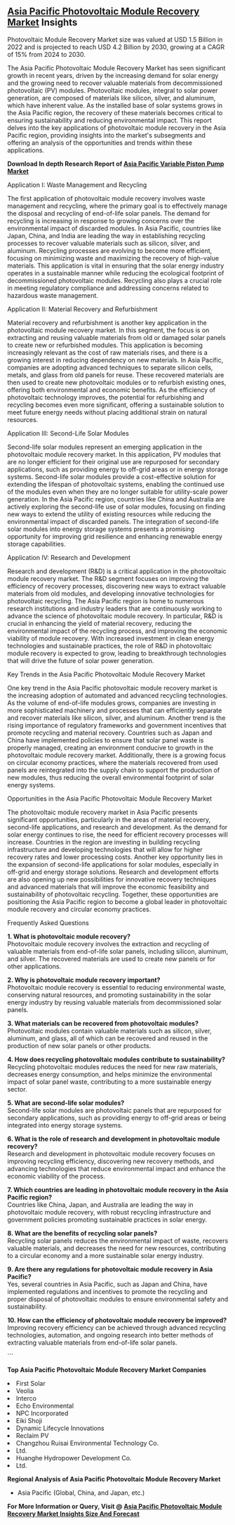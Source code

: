 <h2><a href="https://www.verifiedmarketreports.com/download-sample/?rid=365824&amp;utm_source=Github-Feb&amp;utm_medium=225" target="_blank">Asia Pacific Photovoltaic Module Recovery Market</a> Insights</h2><p>Photovoltaic Module Recovery Market size was valued at USD 1.5 Billion in 2022 and is projected to reach USD 4.2 Billion by 2030, growing at a CAGR of 15% from 2024 to 2030.</p><p><p>The Asia Pacific Photovoltaic Module Recovery Market has seen significant growth in recent years, driven by the increasing demand for solar energy and the growing need to recover valuable materials from decommissioned photovoltaic (PV) modules. Photovoltaic modules, integral to solar power generation, are composed of materials like silicon, silver, and aluminum, which have inherent value. As the installed base of solar systems grows in the Asia Pacific region, the recovery of these materials becomes critical to ensuring sustainability and reducing environmental impact. This report delves into the key applications of photovoltaic module recovery in the Asia Pacific region, providing insights into the market's subsegments and offering an analysis of the opportunities and trends within these applications. <p><strong>Download In depth Research Report of <a href="https://www.verifiedmarketreports.com/download-sample/?rid=236118&amp;utm_source=Pulse-Dec&amp;utm_medium=225" target="_blank">Asia Pacific Variable Piston Pump Market</a></strong></p></p> <p>Application I: Waste Management and Recycling</p> <p>The first application of photovoltaic module recovery involves waste management and recycling, where the primary goal is to effectively manage the disposal and recycling of end-of-life solar panels. The demand for recycling is increasing in response to growing concerns over the environmental impact of discarded modules. In Asia Pacific, countries like Japan, China, and India are leading the way in establishing recycling processes to recover valuable materials such as silicon, silver, and aluminum. Recycling processes are evolving to become more efficient, focusing on minimizing waste and maximizing the recovery of high-value materials. This application is vital in ensuring that the solar energy industry operates in a sustainable manner while reducing the ecological footprint of decommissioned photovoltaic modules. Recycling also plays a crucial role in meeting regulatory compliance and addressing concerns related to hazardous waste management. <p>Application II: Material Recovery and Refurbishment</p> <p>Material recovery and refurbishment is another key application in the photovoltaic module recovery market. In this segment, the focus is on extracting and reusing valuable materials from old or damaged solar panels to create new or refurbished modules. This application is becoming increasingly relevant as the cost of raw materials rises, and there is a growing interest in reducing dependency on new materials. In Asia Pacific, companies are adopting advanced techniques to separate silicon cells, metals, and glass from old panels for reuse. These recovered materials are then used to create new photovoltaic modules or to refurbish existing ones, offering both environmental and economic benefits. As the efficiency of photovoltaic technology improves, the potential for refurbishing and recycling becomes even more significant, offering a sustainable solution to meet future energy needs without placing additional strain on natural resources. <p>Application III: Second-Life Solar Modules</p> <p>Second-life solar modules represent an emerging application in the photovoltaic module recovery market. In this application, PV modules that are no longer efficient for their original use are repurposed for secondary applications, such as providing energy to off-grid areas or in energy storage systems. Second-life solar modules provide a cost-effective solution for extending the lifespan of photovoltaic systems, enabling the continued use of the modules even when they are no longer suitable for utility-scale power generation. In the Asia Pacific region, countries like China and Australia are actively exploring the second-life use of solar modules, focusing on finding new ways to extend the utility of existing resources while reducing the environmental impact of discarded panels. The integration of second-life solar modules into energy storage systems presents a promising opportunity for improving grid resilience and enhancing renewable energy storage capabilities. <p>Application IV: Research and Development</p> <p>Research and development (R&D) is a critical application in the photovoltaic module recovery market. The R&D segment focuses on improving the efficiency of recovery processes, discovering new ways to extract valuable materials from old modules, and developing innovative technologies for photovoltaic recycling. The Asia Pacific region is home to numerous research institutions and industry leaders that are continuously working to advance the science of photovoltaic module recovery. In particular, R&D is crucial in enhancing the yield of material recovery, reducing the environmental impact of the recycling process, and improving the economic viability of module recovery. With increased investment in clean energy technologies and sustainable practices, the role of R&D in photovoltaic module recovery is expected to grow, leading to breakthrough technologies that will drive the future of solar power generation. <p>Key Trends in the Asia Pacific Photovoltaic Module Recovery Market</p> <p>One key trend in the Asia Pacific photovoltaic module recovery market is the increasing adoption of automated and advanced recycling technologies. As the volume of end-of-life modules grows, companies are investing in more sophisticated machinery and processes that can efficiently separate and recover materials like silicon, silver, and aluminum. Another trend is the rising importance of regulatory frameworks and government incentives that promote recycling and material recovery. Countries such as Japan and China have implemented policies to ensure that solar panel waste is properly managed, creating an environment conducive to growth in the photovoltaic module recovery market. Additionally, there is a growing focus on circular economy practices, where the materials recovered from used panels are reintegrated into the supply chain to support the production of new modules, thus reducing the overall environmental footprint of solar energy systems. <p>Opportunities in the Asia Pacific Photovoltaic Module Recovery Market</p> <p>The photovoltaic module recovery market in Asia Pacific presents significant opportunities, particularly in the areas of material recovery, second-life applications, and research and development. As the demand for solar energy continues to rise, the need for efficient recovery processes will increase. Countries in the region are investing in building recycling infrastructure and developing technologies that will allow for higher recovery rates and lower processing costs. Another key opportunity lies in the expansion of second-life applications for solar modules, especially in off-grid and energy storage solutions. Research and development efforts are also opening up new possibilities for innovative recovery techniques and advanced materials that will improve the economic feasibility and sustainability of photovoltaic recycling. Together, these opportunities are positioning the Asia Pacific region to become a global leader in photovoltaic module recovery and circular economy practices. <p>Frequently Asked Questions</p> <p><strong>1. What is photovoltaic module recovery?</strong><br>Photovoltaic module recovery involves the extraction and recycling of valuable materials from end-of-life solar panels, including silicon, aluminum, and silver. The recovered materials are used to create new panels or for other applications.</p> <p><strong>2. Why is photovoltaic module recovery important?</strong><br>Photovoltaic module recovery is essential to reducing environmental waste, conserving natural resources, and promoting sustainability in the solar energy industry by reusing valuable materials from decommissioned solar panels.</p> <p><strong>3. What materials can be recovered from photovoltaic modules?</strong><br>Photovoltaic modules contain valuable materials such as silicon, silver, aluminum, and glass, all of which can be recovered and reused in the production of new solar panels or other products.</p> <p><strong>4. How does recycling photovoltaic modules contribute to sustainability?</strong><br>Recycling photovoltaic modules reduces the need for new raw materials, decreases energy consumption, and helps minimize the environmental impact of solar panel waste, contributing to a more sustainable energy sector.</p> <p><strong>5. What are second-life solar modules?</strong><br>Second-life solar modules are photovoltaic panels that are repurposed for secondary applications, such as providing energy to off-grid areas or being integrated into energy storage systems.</p> <p><strong>6. What is the role of research and development in photovoltaic module recovery?</strong><br>Research and development in photovoltaic module recovery focuses on improving recycling efficiency, discovering new recovery methods, and advancing technologies that reduce environmental impact and enhance the economic viability of the process.</p> <p><strong>7. Which countries are leading in photovoltaic module recovery in the Asia Pacific region?</strong><br>Countries like China, Japan, and Australia are leading the way in photovoltaic module recovery, with robust recycling infrastructure and government policies promoting sustainable practices in solar energy.</p> <p><strong>8. What are the benefits of recycling solar panels?</strong><br>Recycling solar panels reduces the environmental impact of waste, recovers valuable materials, and decreases the need for new resources, contributing to a circular economy and a more sustainable solar energy industry.</p> <p><strong>9. Are there any regulations for photovoltaic module recovery in Asia Pacific?</strong><br>Yes, several countries in Asia Pacific, such as Japan and China, have implemented regulations and incentives to promote the recycling and proper disposal of photovoltaic modules to ensure environmental safety and sustainability.</p> <p><strong>10. How can the efficiency of photovoltaic module recovery be improved?</strong><br>Improving recovery efficiency can be achieved through advanced recycling technologies, automation, and ongoing research into better methods of extracting valuable materials from end-of-life solar panels.</p> ```</p><p><strong>Top Asia Pacific Photovoltaic Module Recovery Market Companies</strong></p><div data-test-id=""><p><li>First Solar</li><li> Veolia</li><li> Interco</li><li> Echo Environmental</li><li> NPC Incorporated</li><li> Eiki Shoji</li><li> Dynamic Lifecycle Innovations</li><li> Reclaim PV</li><li> Changzhou Ruisai Environmental Technology Co.</li><li> Ltd.</li><li> Huanghe Hydropower Development Co.</li><li> Ltd.</li></p><div><strong>Regional Analysis of&nbsp;Asia Pacific Photovoltaic Module Recovery Market</strong></div><ul><li dir="ltr"><p dir="ltr">Asia Pacific (Global, China, and Japan, etc.)</p></li></ul><p><strong>For More Information or Query, Visit @&nbsp;</strong><strong><a href="https://www.verifiedmarketreports.com/product/photovoltaic-module-recovery-market/?utm_source=Github-Feb&amp;utm_medium=225" target="_blank">Asia Pacific Photovoltaic Module Recovery Market Insights Size And Forecast</a></strong></p></div><h2>&nbsp;</h2><div data-test-id="">&nbsp;</div>
